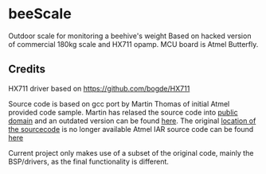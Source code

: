 # beeScale
Outdoor scale for monitoring a beehive's weight
Based on hacked version of commercial 180kg scale and HX711 opamp. MCU board is Atmel Butterfly.

## Credits
HX711 driver based on https://github.com/bogde/HX711

Source code is based on gcc port by Martin Thomas of initial Atmel provided code sample. 
Martin has relased the source code into [public domain](http://community.atmel.com/projects/avr-butterfly-application-gcc-port) and an outdated version can be found [here](http://ohm.bu.edu/~pbohn/__Atmel_Butterfly_Demo_Board/Programming_Projects/Source_Code/AVR_Orginal/butterfly_demo_gcc/). The original [location of the sourcecode](http://siwawi.bauing.uni-kl.de/avr_projects/) is no longer available 
Atmel IAR source code can be found [here](http://www.atmel.com/tools/avrbutterfly.aspx)

Current project only makes use of a subset of the original code, mainly the BSP/drivers, as the final functionality is different.
